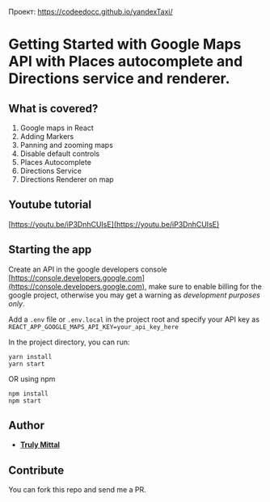 Проект: https://codeedocc.github.io/yandexTaxi/

# Getting Started with Google Maps API with Places autocomplete and Directions service and renderer.

## What is covered?

1. Google maps in React
2. Adding Markers
3. Panning and zooming maps
4. Disable default controls
5. Places Autocomplete
6. Directions Service
7. Directions Renderer on map

## Youtube tutorial

[https://youtu.be/iP3DnhCUIsE](https://youtu.be/iP3DnhCUIsE)

## Starting the app

Create an API in the google developers console [https://console.developers.google.com](https://console.developers.google.com), make sure to enable billing for the google project, otherwise you may get a warning as _development purposes only_.

Add a `.env` file or `.env.local` in the project root and specify your API key as `REACT_APP_GOOGLE_MAPS_API_KEY=your_api_key_here`

In the project directory, you can run:

```
yarn install
yarn start
```

OR using npm

```
npm install
npm start
```

## Author

- [**Truly Mittal**](https://trulymittal.com)

## Contribute

You can fork this repo and send me a PR.
